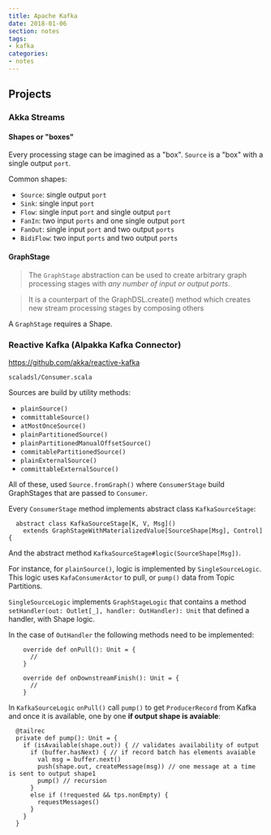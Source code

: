 ```yaml
---
title: Apache Kafka
date: 2018-01-06
section: notes
tags:
- kafka
categories:
- notes
---
```


<!--more-->

## Projects

### Akka Streams

#### Shapes or "boxes"

Every processing stage can be imagined as a "box". `Source` is a "box" with a single output `port`.

Common shapes:

* `Source`: single output `port`
* `Sink`: single input `port`
* `Flow`: single input `port` and single output `port`
* `FanIn`: two input `ports` and one single output `port`
* `FanOut`: single input `port` and two output `ports`
* `BidiFlow`: two input `ports` and two output `ports`

#### GraphStage

> The `GraphStage` abstraction can be used to create arbitrary graph processing stages 
> with *any number of input or output ports*. 

> It is a counterpart of the GraphDSL.create() method which creates new stream processing stages by composing others

A `GraphStage` requires a Shape. 

### Reactive Kafka (Alpakka Kafka Connector) 

https://github.com/akka/reactive-kafka

`scaladsl/Consumer.scala`

Sources are build by utility methods:

* `plainSource()`
* `committableSource()`
* `atMostOnceSource()`
* `plainPartitionedSource()`
* `plainPartitionedManualOffsetSource()`
* `commitablePartitionedSource()`
* `plainExternalSource()`
* `committableExternalSource()`

All of these, used `Source.fromGraph()` where `ConsumerStage` build GraphStages that are passed to `Consumer`.

Every `ConsumerStage` method implements abstract class `KafkaSourceStage`:

```
  abstract class KafkaSourceStage[K, V, Msg]()
    extends GraphStageWithMaterializedValue[SourceShape[Msg], Control] {
```

And the abstract method `KafkaSourceStage#logic(SourceShape[Msg])`.

For instance, for `plainSource()`, logic is implemented by `SingleSourceLogic`. This logic uses `KafaConsumerActor`
to pull, or `pump()` data from Topic Partitions.

`SingleSourceLogic` implements `GraphStageLogic` that contains a method `setHandler(out: Outlet[_], handler: OutHandler): Unit`
that defined a handler, with Shape logic.

In the case of `OutHandler` the following methods need to be implemented:

```
    override def onPull(): Unit = {
      //
    }

    override def onDownstreamFinish(): Unit = {
      //
    } 
```

In `KafkaSourceLogic` `onPull()` call `pump()` to get `ProducerRecord` from Kafka and once it is available, one by one **if output shape is avaiable**:

```
  @tailrec
  private def pump(): Unit = {
    if (isAvailable(shape.out)) { // validates availability of output
      if (buffer.hasNext) { // if record batch has elements avaiable
        val msg = buffer.next()
        push(shape.out, createMessage(msg)) // one message at a time is sent to output shape1
        pump() // recursion
      }
      else if (!requested && tps.nonEmpty) {
        requestMessages()
      }
    }
  }
```

